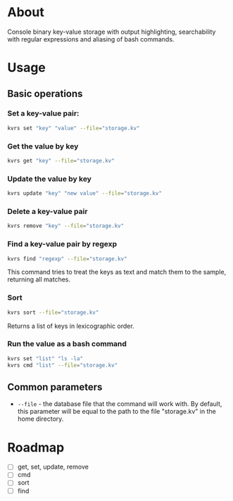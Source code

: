 # About
Console binary key-value storage with output highlighting, searchability with regular expressions and aliasing of bash commands.

# Usage
## Basic operations
### Set a key-value pair:
```bash
kvrs set "key" "value" --file="storage.kv"
```

### Get the value by key
```bash
kvrs get "key" --file="storage.kv"
```

### Update the value by key
```bash
kvrs update "key" "new value" --file="storage.kv"
```

### Delete a key-value pair
```bash
kvrs remove "key" --file="storage.kv"
```

### Find a key-value pair by regexp
```bash
kvrs find "regexp" --file="storage.kv"
```
This command tries to treat the keys as text and match them to the sample, returning all matches.

### Sort
```bash
kvrs sort --file="storage.kv"
```
Returns a list of keys in lexicographic order.

### Run the value as a bash command
```bash
kvrs set "list" "ls -la"
kvrs cmd "list" --file="storage.kv"
```

## Common parameters
- ```--file``` - the database file that the command will work with. By default, this parameter will be equal to the path to the file "storage.kv" in the home directory.

# Roadmap
- [ ] get, set, update, remove
- [ ] cmd
- [ ] sort
- [ ] find
